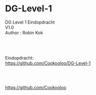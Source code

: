 # DG-Level-1 
DG Level 1 Eindopdracht <br />
V1.0 <br />
Author : Robin Kok <br />
<br />
<br />
<br />

Eindopdracht: <br />
https://github.com/Cookooloo/DG-Level-1

<br />
<br />

https://github.com/Cookooloo